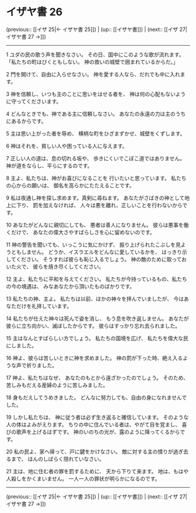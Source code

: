 # イザヤ書 26

(previous:: [[イザ 25|← イザヤ書 25]]) | (up:: [[イザヤ書]]) | (next:: [[イザ 27|イザヤ書 27 →]])

***


1 ユダの民の歌う声を聞きなさい。 その日、国中にこのような歌が流れます。 「私たちの町はびくともしない。 神の救いの城壁で囲まれているからだ。」 

2 門を開けて、自由に入らせなさい。 神を愛する人なら、だれでも中に入れます。 

3 神を信頼し、いつも主のことに思いをはせる者を、 神は何の心配もないように守ってくださいます。 

4 どんなときでも、神である主に信頼しなさい。 あなたの永遠の力は主のうちにあるからです。 

5 主は思い上がった者を辱め、 横柄な町をひざまずかせ、城壁をくずします。 

6 神はそれを、貧しい人や困っている人に与えます。 

7 正しい人の道は、息の切れる坂や、 歩きにくいでこぼこ道ではありません。 神が道をならし、平らにするのです。 

8 主よ、私たちは、神がお喜びになることを 行いたいと思っています。 私たちの心からの願いは、 御名を高らかにたたえることです。 

9 私は夜通し神を探し求めます。真剣に尋ねます。 あなたがさばきの神として地上に下り、 罰を加えなければ、 人々は悪を離れ、正しいことを行わないからです。 

10 あなたがどんなに親切にしても、 悪者は善人になりません。 彼らは悪事を働くだけで、 あなたの偉大さやすばらしさを心に留めないのです。 

11 神の警告を聞いても、いっこうに気にかけず、 振り上げられたこぶしを見ようともしません。 どうか、イスラエルをどんなに愛しているかを、 はっきり示してください。 そうすれば彼らも恥じ入るでしょう。 神の敵のために取っておいた火で、 彼らを焼き尽くしてください。 

12 主よ、私たちに平和を与えてください。 私たちが今持っているもの、私たちの今の境遇は、 みなあなたから頂いたものばかりです。 

13 私たちの神、主よ。 私たちは以前、ほかの神々を拝んでいましたが、 今はあなただけを礼拝しています。 

14 私たちが仕えた神々は死んで姿を消し、 もう息を吹き返しません。 あなたが彼らに立ち向かい、滅ぼしたからです。 彼らはすっかり忘れ去られました。 

15 主はなんとすばらしい方でしょう。 私たちの国境を広げ、 私たちを偉大な民にしました。 

16 神よ、彼らは苦しいときに神を求めました。 神の罰が下った時、絶え入るような声で祈りました。 

17 神よ、私たちはなぜ、 あなたのもとから遠ざかったのでしょう。 そのため、苦しみもだえる産婦のように苦しみました。 

18 身もだえしてうめきました。 どんなに努力しても、自由の身になれませんでした。 

19 しかし私たちは、 神に従う者は必ず生き返ると確信しています。 そのような人の体はよみがえります。 ちりの中に住んでいる者は、やがて目を覚まし、 喜びの歌声を上げるはずです。 神のいのちの光が、露のように降ってくるからです。 

20 私の民よ、家へ帰って、戸に鍵をかけなさい。 敵に対する主の憤りが過ぎ去るまで、 ほんのしばらく隠れていなさい。 

21 主は、地に住む者の罪を罰するために、 天から下りて来ます。 地は、もはや人殺しをかくまいません。 一人一人の罪状が明らかになるのです。

***

(previous:: [[イザ 25|← イザヤ書 25]]) | (up:: [[イザヤ書]]) | (next:: [[イザ 27|イザヤ書 27 →]])
